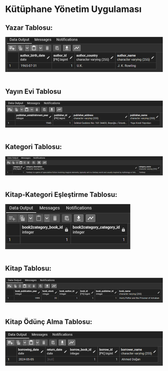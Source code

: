 # Kütüphane Yönetim Uygulaması

## Yazar Tablosu:<br>
![Örnek Görsel:](https://github.com/MuhammedAhmedDogan/Java102/blob/main/LibraryManagementSystem/pictures/authors_table.png)<br>
<br>
## Yayın Evi Tablosu<br>
![Örnek Görsel:](https://github.com/MuhammedAhmedDogan/Java102/blob/main/LibraryManagementSystem/pictures/publishers_table.png)<br>
<br>
## Kategori Tablosu:<br>
![Örnek Görsel:](https://github.com/MuhammedAhmedDogan/Java102/blob/main/LibraryManagementSystem/pictures/categories_table.png)<br>
<br>
## Kitap-Kategori Eşleştirme Tablosu:<br>
![Örnek Görsel:](https://github.com/MuhammedAhmedDogan/Java102/blob/main/LibraryManagementSystem/pictures/books2categories_table.png)<br>
<br>
## Kitap Tablosu:<br>
![Örnek Görsel:](https://github.com/MuhammedAhmedDogan/Java102/blob/main/LibraryManagementSystem/pictures/books_table.png)<br>
<br>
## Kitap Ödünç Alma Tablosu:<br>
![Örnek Görsel:](https://github.com/MuhammedAhmedDogan/Java102/blob/main/LibraryManagementSystem/pictures/book_borrows_table.png)<br>